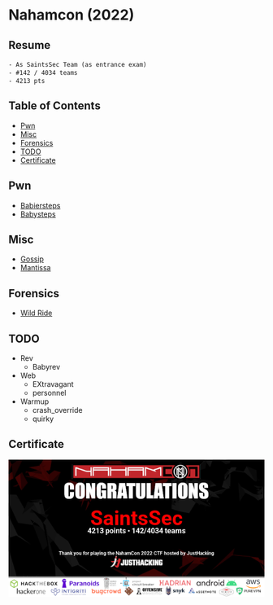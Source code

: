 # Nahamcon (2022)

## Resume

    - As SaintsSec Team (as entrance exam)
    - #142 / 4034 teams
    - 4213 pts

## Table of Contents
<!-- MarkdownTOC -->

- [Pwn](#pwn)
- [Misc](#misc)
- [Forensics](#forensics)
- [TODO](#todo)
- [Certificate](#certificate)

<!-- /MarkdownTOC -->

## Pwn

- [Babiersteps](pwn_babiersteps)
- [Babysteps](pwn_babysteps)

## Misc

- [Gossip](misc_gossip)
- [Mantissa](misc_mantissa)

## Forensics

- [Wild Ride](forensics_wild_ride)

## TODO

- Rev
    - Babyrev
- Web
    - EXtravagant
    - personnel
- Warmup
    - crash_override
    - quirky

## Certificate

![Certificate of Participation](certificate.png)